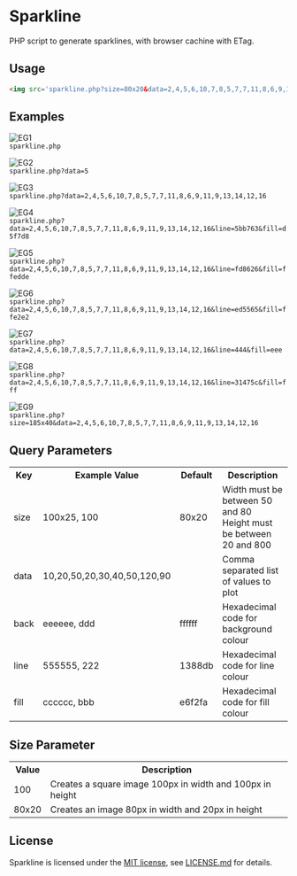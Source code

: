 # Sparkline

PHP script to generate sparklines, with browser cachine with ETag.

## Usage
    
```html
<img src='sparkline.php?size=80x20&data=2,4,5,6,10,7,8,5,7,7,11,8,6,9,11,9,13,14,12,16&back=fff&line=5bb763&fill=d5f7d8' />
```

## Examples

<img src='http://jamiebicknell.github.io/Sparkline/sparkline_1403094493691.png' alt='EG1' /><br />
`sparkline.php`

<img src='http://jamiebicknell.github.io/Sparkline/sparkline_1403094493692.png' alt='EG2' /><br />
`sparkline.php?data=5`

<img src='http://jamiebicknell.github.io/Sparkline/sparkline_1403094493693.png' alt='EG3' /><br />
`sparkline.php?data=2,4,5,6,10,7,8,5,7,7,11,8,6,9,11,9,13,14,12,16`

<img src='http://jamiebicknell.github.io/Sparkline/sparkline_1403094493694.png' alt='EG4' /><br />
`sparkline.php?data=2,4,5,6,10,7,8,5,7,7,11,8,6,9,11,9,13,14,12,16&line=5bb763&fill=d5f7d8`

<img src='http://jamiebicknell.github.io/Sparkline/sparkline_1403094493695.png' alt='EG5' /><br />
`sparkline.php?data=2,4,5,6,10,7,8,5,7,7,11,8,6,9,11,9,13,14,12,16&line=fd8626&fill=ffedde`

<img src='http://jamiebicknell.github.io/Sparkline/sparkline_1403094493696.png' alt='EG6' /><br />
`sparkline.php?data=2,4,5,6,10,7,8,5,7,7,11,8,6,9,11,9,13,14,12,16&line=ed5565&fill=ffe2e2`

<img src='http://jamiebicknell.github.io/Sparkline/sparkline_1403094493697.png' alt='EG7' /><br />
`sparkline.php?data=2,4,5,6,10,7,8,5,7,7,11,8,6,9,11,9,13,14,12,16&line=444&fill=eee`

<img src='http://jamiebicknell.github.io/Sparkline/sparkline_1403094493698.png' alt='EG8' /><br />
`sparkline.php?data=2,4,5,6,10,7,8,5,7,7,11,8,6,9,11,9,13,14,12,16&line=31475c&fill=fff`

<img src='http://jamiebicknell.github.io/Sparkline/sparkline_1403094493699.png' alt='EG9' /><br />
`sparkline.php?size=185x40&data=2,4,5,6,10,7,8,5,7,7,11,8,6,9,11,9,13,14,12,16`


## Query Parameters

<table>
    <tr>
        <th>Key</th>
        <th>Example Value</th>
        <th>Default</th>
        <th>Description</th>
    </tr>
    <tr>
        <td>size</td>
        <td>100x25, 100</td>
        <td>80x20</td>
        <td>Width must be between 50 and 80<br />Height must be between 20 and 800</td>
    </tr>
    <tr>
        <td>data</td>
        <td>10,20,50,20,30,40,50,120,90</td>
        <td></td>
        <td>Comma separated list of values to plot</td>
    </tr>
    <tr>
        <td>back</td>
        <td>eeeeee, ddd</td>
        <td>ffffff</td>
        <td>Hexadecimal code for background colour</td>
    </tr>
    <tr>
        <td>line</td>
        <td>555555, 222</td>
        <td>1388db</td>
        <td>Hexadecimal code for line colour</td>
    </tr>
    <tr>
        <td>fill</td>
        <td>cccccc, bbb</td>
        <td>e6f2fa</td>
        <td>Hexadecimal code for fill colour</td>
    </tr>
</table>

## Size Parameter

<table>
    <tr>
        <th>Value</th>
        <th>Description</th>
    </tr>
    <tr>
        <td>100</td>
        <td>Creates a square image 100px in width and 100px in height</td>
    </tr>
    <tr>
        <td>80x20</td>
        <td>Creates an image 80px in width and 20px in height</td>
    </tr>
</table>

## License

Sparkline is licensed under the [MIT license](http://opensource.org/licenses/MIT), see [LICENSE.md](https://github.com/jamiebicknell/Sparkline/blob/master/LICENSE.md) for details.